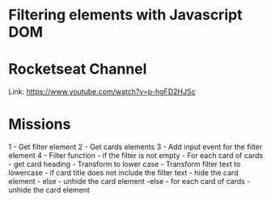 # Filtering elements with Javascript DOM
# Rocketseat Channel
Link: https://www.youtube.com/watch?v=p-hgFD2HJSc


# Missions
1 - Get filter element 
2 - Get cards elements
3 - Add input event for the filter element
4 - Filter function
    - if the filter is not empty
      - For each card of cards 
        - get card heading
        - Transform to lower case
        - Transform filter text to lowercase
        - if card title does not include the filter text
          - hide the card element
        - else
         - unhide the card element
        -else
          - for each card of cards
            - unhide the card element